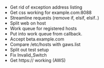 * Get rid of exception address listing
* Get css working for example.com:8088
* Streamline requests (remove if, elsif, elsif..)
* Split web on host
* Work queue for registered hosts
* Put into work queue from callback.
* Accept beta.example.com
* Compare /etc/hosts with gaws.list
* Split out test setup
* Fix Invalid_Switch
* Get https:// working (AWS)

